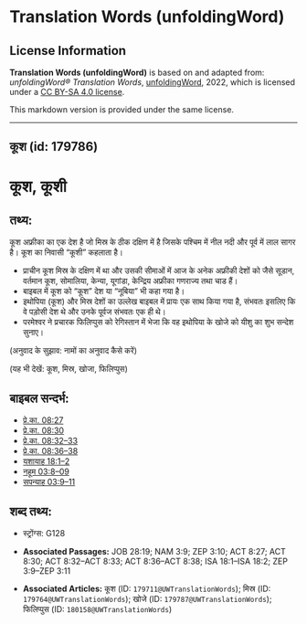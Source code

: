 # Translation Words (unfoldingWord)

## License Information

**Translation Words (unfoldingWord)** is based on and adapted from: _unfoldingWord® Translation Words_, [unfoldingWord](https://unfoldingword.org/utw), 2022, which is licensed under a [CC BY-SA 4.0 license](https://creativecommons.org/licenses/by-sa/4.0/legalcode.en).

This markdown version is provided under the same license.



--------------------------------

## कूश (id: 179786)

कूश, कूशी
=========

तथ्य:
-----

कूश अफ्रीका का एक देश है जो मिस्र के ठीक दक्षिण में है जिसके पश्चिम में नील नदी और पूर्व में लाल सागर है। कूश का निवासी “कूशी” कहलाता है।

* प्राचीन कूश मिस्र के दक्षिण में था और उसकी सीमाओं में आज के अनेक अफ्रीकी देशों को जैसे सूडान, वर्तमान कूश, सोमालिया, केन्या, यूगांडा, केन्द्रिय अफ्रीका गणराज्य तथा चाड हैं।
* बाइबल में कूश को “कूश” देश या “नूबिया” भी कहा गया है।
* इथोपिया (कूश) और मिस्र देशों का उल्लेख बाइबल में प्रायः एक साथ किया गया है, संभवतः इसलिए कि वे पड़ोसी देश थे और उनके पूर्वज संभवतः एक ही थे।
* परमेश्वर ने प्रचारक फिलिप्पुस को रेगिस्तान में भेजा कि वह इथोपिया के खोजे को यीशु का शुभ सन्देश सुनाए।

(अनुवाद के सुझाव: नामों का अनुवाद कैसे करें)

(यह भी देखें: कूश, मिस्र, खोजा, फिलिप्पुस)

बाइबल सन्दर्भ:
--------------

* [प्रे.का. 08:27](https://ref.ly/Acts8:27)
* [प्रे.का. 08:30](https://ref.ly/Acts8:30)
* [प्रे.का. 08:32–33](https://ref.ly/Acts8:32-Acts8:33)
* [प्रे.का. 08:36–38](https://ref.ly/Acts8:36-Acts8:38)
* [यशायाह 18:1–2](https://ref.ly/Isa18:1-Isa18:2)
* [नहूम 03:8–09](https://ref.ly/Nah3:8-Nah3:9)
* [सपन्याह 03:9–11](https://ref.ly/Zeph3:9-Zeph3:11)

शब्द तथ्य:
----------

* स्ट्रोंग्स: G128

* **Associated Passages:** JOB 28:19; NAM 3:9; ZEP 3:10; ACT 8:27; ACT 8:30; ACT 8:32–ACT 8:33; ACT 8:36–ACT 8:38; ISA 18:1–ISA 18:2; ZEP 3:9–ZEP 3:11
* **Associated Articles:** कूश (ID: `179711@UWTranslationWords`); मिस्र (ID: `179764@UWTranslationWords`); खोजे (ID: `179787@UWTranslationWords`); फिलिप्पुस (ID: `180158@UWTranslationWords`)


